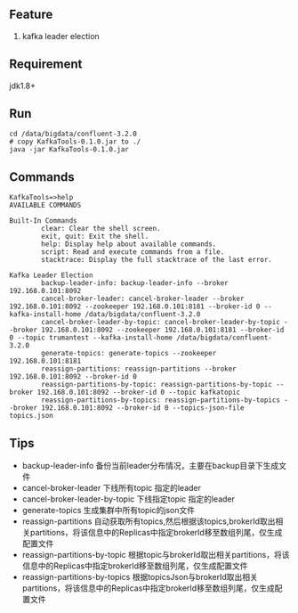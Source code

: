 ## Feature
1. kafka leader election
## Requirement
jdk1.8+
## Run
```
cd /data/bigdata/confluent-3.2.0
# copy KafkaTools-0.1.0.jar to ./
java -jar KafkaTools-0.1.0.jar
```
## Commands
```
KafkaTools=>help
AVAILABLE COMMANDS

Built-In Commands
        clear: Clear the shell screen.
        exit, quit: Exit the shell.
        help: Display help about available commands.
        script: Read and execute commands from a file.
        stacktrace: Display the full stacktrace of the last error.

Kafka Leader Election
        backup-leader-info: backup-leader-info --broker 192.168.0.101:8092
        cancel-broker-leader: cancel-broker-leader --broker 192.168.0.101:8092 --zookeeper 192.168.0.101:8181 --broker-id 0 --kafka-install-home /data/bigdata/confluent-3.2.0
        cancel-broker-leader-by-topic: cancel-broker-leader-by-topic --broker 192.168.0.101:8092 --zookeeper 192.168.0.101:8181 --broker-id 0 --topic trumantest --kafka-install-home /data/bigdata/confluent-3.2.0
        generate-topics: generate-topics --zookeeper 192.168.0.101:8181
        reassign-partitions: reassign-partitions --broker 192.168.0.101:8092 --broker-id 0
        reassign-partitions-by-topic: reassign-partitions-by-topic --broker 192.168.0.101:8092 --broker-id 0 --topic kafkatopic
        reassign-partitions-by-topics: reassign-partitions-by-topics --broker 192.168.0.101:8092 --broker-id 0 --topics-json-file topics.json

```
## Tips
- backup-leader-info 备份当前leader分布情况，主要在backup目录下生成文件
- cancel-broker-leader 下线所有topic 指定的leader
- cancel-broker-leader-by-topic 下线指定topic 指定的leader
- generate-topics 生成集群中所有topic的json文件
- reassign-partitions 自动获取所有topics,然后根据该topics,brokerId取出相关partitions，将该信息中的Replicas中指定brokerId移至数组列尾，仅生成配置文件
- reassign-partitions-by-topic 根据topic与brokerId取出相关partitions，将该信息中的Replicas中指定brokerId移至数组列尾，仅生成配置文件
- reassign-partitions-by-topics 根据topicsJson与brokerId取出相关partitions，将该信息中的Replicas中指定brokerId移至数组列尾，仅生成配置文件
